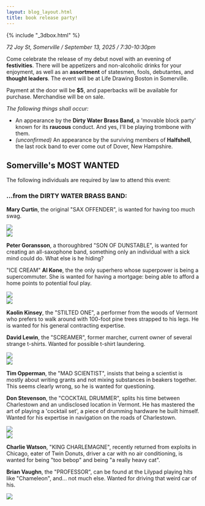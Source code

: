 ```yaml
---
layout: blog_layout.html
title: book release party!
---
```

{% include "_3dbox.html" %}

*72 Joy St, Somerville / September 13, 2025 / 7:30-10:30pm*

Come celebrate the release of my debut novel with an evening of **festivities**. There will be appetizers and non-alcoholic drinks for your enjoyment, as well as an **assortment** of statesmen, fools, debutantes, and **thought leaders**. The event will be at Life Drawing Boston in Somerville.

Payment at the door will be **$5**, and paperbacks will be available for purchase. Merchandise will be on sale.

*The following things shall occur:*
- An appearance by the **Dirty Water Brass Band,** a 'movable block party' known for its **raucous** conduct. And yes, I'll be playing trombone with them.
- *(unconfirmed)* An appearance by the surviving members of **Halfshell**, the last rock band to ever come out of Dover, New Hampshire.

## Somerville's MOST WANTED

The following individuals are required by law to attend this event:

### ...from the DIRTY WATER BRASS BAND:
<div class="reviewbubble profile">
<p class="medpp"><b>Mary Curtin</b>, the original "SAX OFFENDER", is wanted for having too much swag.</p>
<img class="img-right" src="http://dirtywaterbrassband.com/assets/images/rsz_mary.png">
</div>
<div class="reviewbubble profile">
<img class="img-left" src="http://dirtywaterbrassband.com/assets/images/rsz_peter.png">
<p class="medpp"><b>Peter Goransson</b>, a thoroughbred "SON OF DUNSTABLE", is wanted for creating an all-saxophone band, something only an individual with a sick mind could do. What else is he hiding?</p>
</div>
<div class="reviewbubble profile">
<p class="medpp">"ICE CREAM" <b>Al Kone</b>, the the only superhero whose superpower is being a supercommuter. She is wanted for having a mortgage: being able to afford a home points to potential foul play.</p>
<img class="img-right" src="http://dirtywaterbrassband.com/assets/images/AlisonKone.jpg">
</div>
<div class="reviewbubble profile">
<img class="img-left" src="http://dirtywaterbrassband.com/assets/images/kaolin_kinsey_fix.jpg">
<p class="medpp"><b>Kaolin Kinsey</b>, the "STILTED ONE", a performer from the woods of Vermont who prefers to walk around with 100-foot pine trees strapped to his legs. He is wanted for his general contracting expertise.</p>
</div>
<div class="reviewbubble profile">
<p class="medpp"><b>David Lewin</b>, the "SCREAMER", former marcher, current owner of several strange t-shirts. Wanted for possible t-shirt laundering.</p>
<img class="img-right" src="http://dirtywaterbrassband.com/assets/images/rsz_dave.png">
</div>
<div class="reviewbubble profile">
<img class="img-left" src="http://dirtywaterbrassband.com/assets/images/rsz_tim_o.jpg">
<p class="medpp"><b>Tim Opperman</b>, the "MAD SCIENTIST", insists that being a scientist is mostly about writing grants and not mixing substances in beakers together. This seems clearly wrong, so he is wanted for questioning.</p>
</div>
<div class="reviewbubble profile">
<p class="medpp"><b>Don Stevenson</b>, the "COCKTAIL DRUMMER", splits his time between Charlestown and an undisclosed location in Vermont. He has mastered the art of playing a 'cocktail set', a piece of drumming hardware he built himself. Wanted for his expertise in navigation on the roads of Charlestown.</p>
<img class="img-right" src="http://dirtywaterbrassband.com/assets/images/rsz_don.png">
</div>
<div class="reviewbubble profile">
<img class="img-left" src="http://dirtywaterbrassband.com/assets/images/Charlie%20Watson_rsz.jpg">
<p class="medpp"><b>Charlie Watson</b>, "KING CHARLEMAGNE", recently returned from exploits in Chicago, eater of Twin Donuts, driver a car with no air conditioning, is wanted for being "too bebop" and being "a really heavy cat".</p>
</div>
<div class="reviewbubble profile">
<p class="medpp"><b>Brian Vaughn</b>, the "PROFESSOR", can be found at the Lilypad playing hits like "Chameleon", and... not much else. Wanted for driving that weird car of his.</p>
<img class="img-right" src="http://dirtywaterbrassband.com/assets/images/BrianVaughan_rsz.jpg">
</div>

<!-- ### ...from DIRTY DOVER:
<div class="reviewbubble profile">
<p class="medpp"><b>Ember "www.embernevinsart.com" Nevins</b>, the mixed media artist from the Seacost, New Hampshire region currently focusing on collage as their primary medium, is wanted for constantly embarrassing other artists with their skill.</p>
<a href="https://www.embernevinsart.com">
<img class="img-right" src="https://4cccc88f40a970704a44.cdn6.editmysite.com/uploads/b/4cccc88f40a970704a44252749e2072838e69c48004f5517e75892295c00147a/IG_11.4.2024_6728da707ae480.81766419.jpeg?width=2400&optimize=medium">
</a>
</div>

<div class="reviewbubble profile">
<img class="img-left" src="http://dirtywaterbrassband.com/assets/images/rsz_tim_o.jpg">
<p class="medpp"><b>Tim Opperman</b>, the "MAD SCIENTIST", insists that being a scientist is mostly about writing grants and not mixing substances in beakers together. This seems clearly wrong, so he is wanted for questioning.</p>
</div> -->